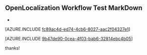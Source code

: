 ## OpenLocalization Workflow Test MarkDown
* 

[AZURE.INCLUDE [fc89ac4d-ed74-4cb6-8027-aac2f04327e1](calleeMd1.md)]



[AZURE.INCLUDE [9b47de90-0cea-4f03-bab6-32814ebc4b05](calleeMd2.md)]

 
thanks!